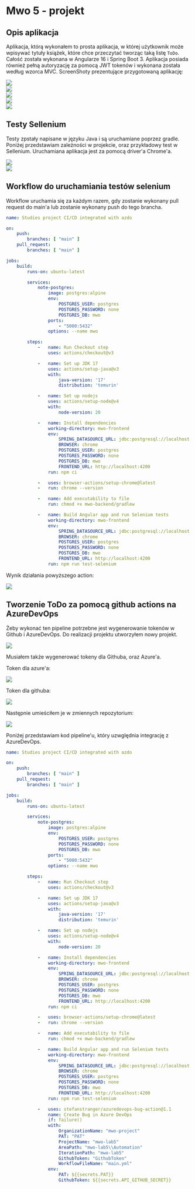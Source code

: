 # Mwo 5 - projekt

## Opis aplikacja

Aplikacja, którą wykonałem to prosta aplikacja, w której użytkownik może wpisywać tytuły książek, które chce przeczytać tworząc taką listę `ToDo`. Całość została wykonana w Angularze 16 i Spring Boot 3. Aplikacja posiada również pełną autoryzację za pomocą JWT tokenów i wykonana została według wzorca MVC. ScreenShoty prezentujące przygotowaną aplikację:

<div alignment="center">
    <img src="docs/1.png">
</div>

<div alignment="center">
    <img src="docs/2.png">
</div>

<div alignment="center">
    <img src="docs/3.png">
</div>

<div alignment="center">
    <img src="docs/4.png">
</div>

<div alignment="center">
    <img src="docs/5.png">
</div>

## Testy Sellenium

Testy zpstały napisane w języku Java i są uruchamiane poprzez gradle. Poniżej przedstawiam zależności w projekcie, oraz przykładowy test w Sellenium. Uruchamiana aplikacja jest za pomocą driver'a Chrome'a.

<div alignment="center">
    <img src="docs/6.png">
</div>

<div alignment="center">
    <img src="docs/7.png">
</div>

## Workflow do uruchamiania testów selenium

Workflow uruchamia się za każdym razem, gdy zostanie wykonany pull request do main'a lub zostanie wykonany push do tego brancha.

```yml
name: Studies project CI/CD integrated with azdo

on:
    push:
        branches: [ "main" ]
    pull_request:
        branches: [ "main" ]

jobs:
    build:
        runs-on: ubuntu-latest

        services:
            note-postgres:
                image: postgres:alpine
                env:
                    POSTGRES_USER: postgres
                    POSTGRES_PASSWORD: none
                    POSTGRES_DB: mwo
                ports:
                    - "5000:5432"
                options: --name mwo

        steps:
            -   name: Run Checkout step
                uses: actions/checkout@v3

            -   name: Set up JDK 17
                uses: actions/setup-java@v3
                with:
                    java-version: '17'
                    distribution: 'temurin'

            -   name: Set up nodejs
                uses: actions/setup-node@v4
                with:
                    node-version: 20

            -   name: Install dependencies
                working-directory: mwo-frontend
                env:
                    SPRING_DATASOURCE_URL: jdbc:postgresql://localhost:5000/mwo
                    BROWSER: chrome
                    POSTGRES_USER: postgres
                    POSTGRES_PASSWORD: none
                    POSTGRES_DB: mwo
                    FRONTEND_URL: http://localhost:4200
                run: npm ci

            -   uses: browser-actions/setup-chrome@latest
            -   run: chrome --version

            -   name: Add executability to file
                run: chmod +x mwo-backend/gradlew

            -   name: Build Angular app and run Selenium tests
                working-directory: mwo-frontend
                env:
                    SPRING_DATASOURCE_URL: jdbc:postgresql://localhost:5000/mwo
                    BROWSER: chrome
                    POSTGRES_USER: postgres
                    POSTGRES_PASSWORD: none
                    POSTGRES_DB: mwo
                    FRONTEND_URL: http://localhost:4200
                run: npm run test-selenium
```

Wynik działania powyższego action:

<div alignment="center">
    <img src="docs/8.png">
</div>

## Tworzenie ToDo za pomocą github actions na AzureDevOps

Żeby wykonać ten pipeline potrzebne jest wygenerowanie tokenów w Github i AzureDevOps. Do realizacji projektu utworzyłem nowy projekt.

<div alignment="center">
    <img src="docs/9.png">
</div>

Musiałem także wygenerować tokeny dla Githuba, oraz Azure'a.

Token dla azure'a:

<div alignment="center">
    <img src="docs/10.png">
</div>

Token dla githuba:

<div alignment="center">
    <img src="docs/11.png">
</div>

Następnie umieściłem je w zmiennych repozytorium:

<div alignment="center">
    <img src="docs/12.png">
</div>

Poniżej przedstawiam kod pipeline'u, który uzwględnia integrację z AzureDevOps.

```yml
name: Studies project CI/CD integrated with azdo

on:
    push:
        branches: [ "main" ]
    pull_request:
        branches: [ "main" ]

jobs:
    build:
        runs-on: ubuntu-latest

        services:
            note-postgres:
                image: postgres:alpine
                env:
                    POSTGRES_USER: postgres
                    POSTGRES_PASSWORD: none
                    POSTGRES_DB: mwo
                ports:
                    - "5000:5432"
                options: --name mwo

        steps:
            -   name: Run Checkout step
                uses: actions/checkout@v3

            -   name: Set up JDK 17
                uses: actions/setup-java@v3
                with:
                    java-version: '17'
                    distribution: 'temurin'

            -   name: Set up nodejs
                uses: actions/setup-node@v4
                with:
                    node-version: 20

            -   name: Install dependencies
                working-directory: mwo-frontend
                env:
                    SPRING_DATASOURCE_URL: jdbc:postgresql://localhost:5000/mwo
                    BROWSER: chrome
                    POSTGRES_USER: postgres
                    POSTGRES_PASSWORD: none
                    POSTGRES_DB: mwo
                    FRONTEND_URL: http://localhost:4200
                run: npm ci

            -   uses: browser-actions/setup-chrome@latest
            -   run: chrome --version

            -   name: Add executability to file
                run: chmod +x mwo-backend/gradlew

            -   name: Build Angular app and run Selenium tests
                working-directory: mwo-frontend
                env:
                    SPRING_DATASOURCE_URL: jdbc:postgresql://localhost:5000/mwo
                    BROWSER: chrome
                    POSTGRES_USER: postgres
                    POSTGRES_PASSWORD: none
                    POSTGRES_DB: mwo
                    FRONTEND_URL: http://localhost:4200
                run: npm run test-selenium

            -   uses: stefanstranger/azuredevops-bug-action@1.1
                name: Create Bug in Azure DevOps
                if: failure()
                with:
                    OrganizationName: "mwo-project"
                    PAT: "PAT"
                    ProjectName: "mwo-lab5"
                    AreaPath: "mwo-lab5\\Automation"
                    IterationPath: "mwo-lab5"
                    GithubToken: "GithubToken"
                    WorkflowFileName: "main.yml"
                env:
                    PAT: ${{secrets.PAT}}
                    GithubToken: ${{secrets.API_GITHUB_SECRET}}
```

